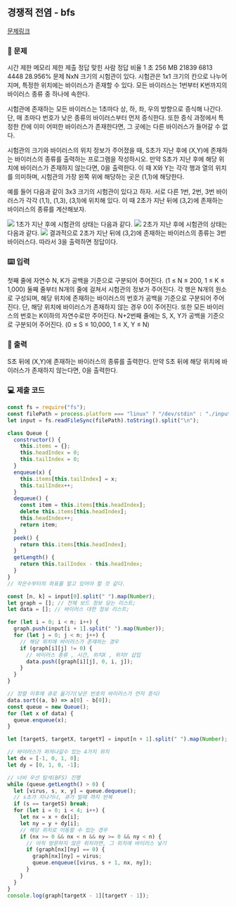 ## 경쟁적 전염 - bfs

[문제링크](https://www.acmicpc.net/problem/18405)

### 🙏 문제

시간 제한 메모리 제한 제출 정답 맞힌 사람 정답 비율
1 초 256 MB 21839 6813 4448 28.956%
문제
NxN 크기의 시험관이 있다. 시험관은 1x1 크기의 칸으로 나누어지며, 특정한 위치에는 바이러스가 존재할 수 있다. 모든 바이러스는 1번부터 K번까지의 바이러스 종류 중 하나에 속한다.

시험관에 존재하는 모든 바이러스는 1초마다 상, 하, 좌, 우의 방향으로 증식해 나간다. 단, 매 초마다 번호가 낮은 종류의 바이러스부터 먼저 증식한다. 또한 증식 과정에서 특정한 칸에 이미 어떠한 바이러스가 존재한다면, 그 곳에는 다른 바이러스가 들어갈 수 없다.

시험관의 크기와 바이러스의 위치 정보가 주어졌을 때, S초가 지난 후에 (X,Y)에 존재하는 바이러스의 종류를 출력하는 프로그램을 작성하시오. 만약 S초가 지난 후에 해당 위치에 바이러스가 존재하지 않는다면, 0을 출력한다. 이 때 X와 Y는 각각 행과 열의 위치를 의미하며, 시험관의 가장 왼쪽 위에 해당하는 곳은 (1,1)에 해당한다.

예를 들어 다음과 같이 3x3 크기의 시험관이 있다고 하자. 서로 다른 1번, 2번, 3번 바이러스가 각각 (1,1), (1,3), (3,1)에 위치해 있다. 이 때 2초가 지난 뒤에 (3,2)에 존재하는 바이러스의 종류를 계산해보자.

![](https://upload.acmicpc.net/02958527-debb-46e3-a56d-79b87ad46d03/-/preview/)
1초가 지난 후에 시험관의 상태는 다음과 같다.
![](https://upload.acmicpc.net/9ab631e7-1f1d-42fe-b8b8-95ded9bce52d/-/preview/)
2초가 지난 후에 시험관의 상태는 다음과 같다.
![](https://upload.acmicpc.net/35ea13c6-9ee3-40e1-8b21-c37beaf46c59/-/preview/)
결과적으로 2초가 지난 뒤에 (3,2)에 존재하는 바이러스의 종류는 3번 바이러스다. 따라서 3을 출력하면 정답이다.

### ⌨️ 입력

첫째 줄에 자연수 N, K가 공백을 기준으로 구분되어 주어진다. (1 ≤ N ≤ 200, 1 ≤ K ≤ 1,000) 둘째 줄부터 N개의 줄에 걸쳐서 시험관의 정보가 주어진다. 각 행은 N개의 원소로 구성되며, 해당 위치에 존재하는 바이러스의 번호가 공백을 기준으로 구분되어 주어진다. 단, 해당 위치에 바이러스가 존재하지 않는 경우 0이 주어진다. 또한 모든 바이러스의 번호는 K이하의 자연수로만 주어진다. N+2번째 줄에는 S, X, Y가 공백을 기준으로 구분되어 주어진다. (0 ≤ S ≤ 10,000, 1 ≤ X, Y ≤ N)

### 🎨 출력

S초 뒤에 (X,Y)에 존재하는 바이러스의 종류를 출력한다. 만약 S초 뒤에 해당 위치에 바이러스가 존재하지 않는다면, 0을 출력한다.

### 💻 제출 코드

```javascript
const fs = require("fs");
const filePath = process.platform === "linux" ? "/dev/stdin" : "./input.txt";
let input = fs.readFileSync(filePath).toString().split("\n");

class Queue {
  constructor() {
    this.items = {};
    this.headIndex = 0;
    this.tailIndex = 0;
  }
  enqueue(x) {
    this.items[this.tailIndex] = x;
    this.tailIndex++;
  }
  dequeue() {
    const item = this.items[this.headIndex];
    delete this.items[this.headIndex];
    this.headIndex++;
    return item;
  }
  peek() {
    return this.items[this.headIndex];
  }
  getLength() {
    return this.tailIndex - this.headIndex;
  }
}
// 작은수부터의 좌표를 알고 있어야 할 것 같다.

const [n, k] = input[0].split(" ").map(Number);
let graph = []; // 전체 보드 정보 담는 리스트;
let data = []; // 바이러스 대한 정보 리스트;

for (let i = 0; i < n; i++) {
  graph.push(input[i + 1].split(" ").map(Number));
  for (let j = 0; j < n; j++) {
    // 해당 위치에 바이러스가 존재하는 경우
    if (graph[i][j] != 0) {
      // 바이러스 종류 , 시간, 위치X , 위치Y 삽입
      data.push([graph[i][j], 0, i, j]);
    }
  }
}

// 정렬 이후에 큐로 옮기기(낮은 번호의 바이러스가 먼저 증식)
data.sort((a, b) => a[0] - b[0]);
const queue = new Queue();
for (let x of data) {
  queue.enqueue(x);
}

let [targetS, targetX, targetY] = input[n + 1].split(" ").map(Number);

// 바이러스가 퍼져나갈수 있는 4가지 위치
let dx = [-1, 0, 1, 0];
let dy = [0, 1, 0, -1];

// 너비 우선 탐색(BFS) 진행
while (queue.getLength() > 0) {
  let [virus, s, x, y] = queue.dequeue();
  // s초가 지나거나, 큐가 빌때 까지 반복
  if (s == targetS) break;
  for (let i = 0; i < 4; i++) {
    let nx = x + dx[i];
    let ny = y + dy[i];
    // 해당 위치로 이동할 수 있는 경우
    if (nx >= 0 && nx < n && ny >= 0 && ny < n) {
      // 아직 방문하지 않은 위치라면, 그 위치에 바이러스 넣기
      if (graph[nx][ny] == 0) {
        graph[nx][ny] = virus;
        queue.enqueue([virus, s + 1, nx, ny]);
      }
    }
  }
}
console.log(graph[targetX - 1][targetY - 1]);
```
